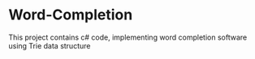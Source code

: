 # Word-Completion
This project contains c# code, implementing word completion software using Trie data structure
